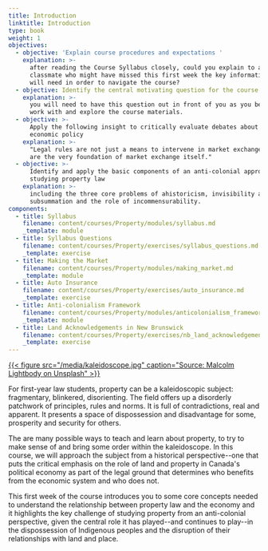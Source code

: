 ```yaml
---
title: Introduction
linktitle: Introduction
type: book
weight: 1
objectives:
  - objective: 'Explain course procedures and expectations '
    explanation: >-
      after reading the Course Syllabus closely, could you explain to a
      classmate who might have missed this first week the key information they
      will need in order to navigate the course?
  - objective: Identify the central motivating question for the course
    explanation: >-
      you will need to have this question out in front of you as you begin to
      work with and explore the course materials.
  - objective: >-
      Apply the following insight to critically evaluate debates about law and
      economic policy 
    explanation: >-
      "Legal rules are not just a means to intervene in market exchange, they
      are the very foundation of market exchange itself."
  - objective: >-
      Identify and apply the basic components of an anti-colonial approach to
      studying property law
    explanation: >-
      including the three core problems of ahistoricism, invisibility and
      subsummation and the role of incommensurability. 
components:
  - title: Syllabus
    filename: content/courses/Property/modules/syllabus.md
    _template: module
  - title: Syllabus Questions
    filename: content/courses/Property/exercises/syllabus_questions.md
    _template: exercise
  - title: Making the Market
    filename: content/courses/Property/modules/making_market.md
    _template: module
  - title: Auto Insurance
    filename: content/courses/Property/exercises/auto_insurance.md
    _template: exercise
  - title: Anti-colonialism Framework
    filename: content/courses/Property/modules/anticolonialism_framework.md
    _template: module
  - title: Land Acknowledgements in New Brunswick
    filename: content/courses/Property/exercises/nb_land_acknowledgement.md
    _template: exercise
---
```



[{{< figure src="/media/kaleidoscope.jpg" caption="Source: Malcolm Lightbody on Unsplash" >}}](https://unsplash.com/photos/TC2f02Iq8lE) 

For first-year law students, property can be a kaleidoscopic subject: fragmentary, blinkered, disorienting. The field offers up a disorderly patchwork of principles, rules and norms. It is full of contradictions, real and apparent. It presents a space of dispossession and disadvantage for some, prosperity and security for others. 

The are many possible ways to teach and learn about property, to try to make sense of and bring some order within the kaleidoscope. In this course, we will approach the subject from a historical perspective--one that puts the critical emphasis on the role of land and property in Canada's political economy as part of the legal ground that determines who benefits from the economic system and who does not. 

This first week of the course introduces you to some core concepts needed to understand the relationship between property law and the economy and it highlights the key challenge of studying property from an anti-colonial perspective, given the central role it has played--and continues to play--in the dispossession of Indigenous peoples and the disruption of their relationships with land and place. 
